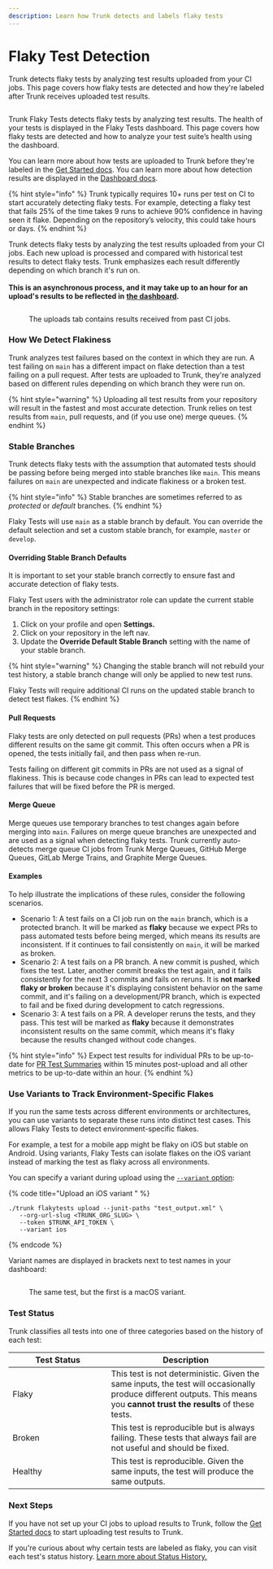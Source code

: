 ```yaml
---
description: Learn how Trunk detects and labels flaky tests
---
```


# Flaky Test Detection

Trunk detects flaky tests by analyzing test results uploaded from your CI jobs. This page covers how flaky tests are detected and how they're labeled after Trunk receives uploaded test results.&#x20;

<figure><picture><source srcset="../.gitbook/assets/unique-failure-reason-dark.png" media="(prefers-color-scheme: dark)"><img src="../.gitbook/assets/unique-failure-reason-light.png" alt=""></picture><figcaption></figcaption></figure>

Trunk Flaky Tests detects flaky tests by analyzing test results. The health of your tests is displayed in the Flaky Tests dashboard. This page covers how flaky tests are detected and how to analyze your test suite’s health using the dashboard.

You can learn more about how tests are uploaded to Trunk before they're labeled in the [Get Started docs](get-started/). You can learn more about how detection results are displayed in the [Dashboard docs](dashboard.md).

{% hint style="info" %}
Trunk typically requires 10+ runs per test on CI to start accurately detecting flaky tests. For example, detecting a flaky test that fails 25% of the time takes 9 runs to achieve 90% confidence in having seen it flake. Depending on the repository’s velocity, this could take hours or days.
{% endhint %}

Trunk detects flaky tests by analyzing the test results uploaded from your CI jobs. Each new upload is processed and compared with historical test results to detect flaky tests. Trunk emphasizes each result differently depending on which branch it's run on. \
\
**This is an asynchronous process, and it may take up to an hour for an upload's results to be reflected in** [**the dashboard**](get-started/#id-4.-confirm-your-configuration-analyze-your-dashboard)**.**

<figure><picture><source srcset="../.gitbook/assets/data-uploads-dark.png" media="(prefers-color-scheme: dark)"><img src="../.gitbook/assets/data-uploads-light.png" alt=""></picture><figcaption><p>The uploads tab contains results received from past CI jobs.</p></figcaption></figure>

### How We Detect Flakiness

Trunk analyzes test failures based on the context in which they are run. A test failing on `main` has a different impact on flake detection than a test failing on a pull request. After tests are uploaded to Trunk, they're analyzed based on different rules depending on which branch they were run on.

{% hint style="warning" %}
Uploading all test results from your repository will result in the fastest and most accurate detection. Trunk relies on test results from `main`, pull requests, and (if you use one) merge queues.
{% endhint %}

### Stable Branches

Trunk detects flaky tests with the assumption that automated tests should be passing before being merged into stable branches like `main`. This means failures on `main` are unexpected and indicate flakiness or a broken test.&#x20;

{% hint style="info" %}
Stable branches are sometimes referred to as _protected_ or _default_ branches.
{% endhint %}

Flaky Tests will use `main` as a stable branch by default. You can override the default selection and set a custom stable branch, for example, `master` or `develop`.

#### Overriding Stable Branch Defaults

It is important to set your stable branch correctly to ensure fast and accurate detection of flaky tests.

Flaky Test users with the administrator role can update the current stable branch in the repository settings:

1. Click on your profile and open **Settings.**
2. Click on your repository in the left nav.
3. Update the **Override Default Stable Branch** setting with the name of your stable branch.

{% hint style="warning" %}
Changing the stable branch will not rebuild your test history, a stable branch change will only be applied to new test runs.&#x20;

Flaky Tests will require additional CI runs on the updated stable branch to detect test flakes.
{% endhint %}

#### Pull Requests

Flaky tests are only detected on pull requests (PRs) when a test produces different results on the same git commit. This often occurs when a PR is opened, the tests initially fail, and then pass when re-run.

Tests failing on different git commits in PRs are not used as a signal of flakiness. This is because code changes in PRs can lead to expected test failures that will be fixed before the PR is merged.

#### Merge Queue

Merge queues use temporary branches to test changes again before merging into `main`. Failures on merge queue branches are unexpected and are used as a signal when detecting flaky tests. Trunk currently auto-detects merge queue CI jobs from Trunk Merge Queues, GitHub Merge Queues, GitLab Merge Trains, and Graphite Merge Queues.

#### Examples

To help illustrate the implications of these rules, consider the following scenarios.

* Scenario 1: A test fails on a CI job run on the `main` branch, which is a protected branch. It will be marked as **flaky** because we expect PRs to pass automated tests before being merged, which means its results are inconsistent. If it continues to fail consistently on `main`, it will be marked as broken.
* Scenario 2: A test fails on a PR branch. A new commit is pushed, which fixes the test. Later, another commit breaks the test again, and it fails consistently for the next 3 commits and fails on reruns. It is **not marked flaky or broken** because it's displaying consistent behavior on the same commit, and it's failing on a development/PR branch, which is expected to fail and be fixed during development to catch regressions.
* Scenario 3: A test fails on a PR. A developer reruns the tests, and they pass. This test will be marked as **flaky** because it demonstrates inconsistent results on the same commit, which means it's flaky because the results changed without code changes.

{% hint style="info" %}
Expect test results for individual PRs to be up-to-date for [PR Test Summaries](github-pull-request-comments.md) within 15 minutes post-upload and all other metrics to be up-to-date within an hour.
{% endhint %}

### Use Variants to Track Environment-Specific Flakes

If you run the same tests across different environments or architectures, you can use variants to separate these runs into distinct test cases. This allows Flaky Tests to detect environment-specific flakes.

For example, a test for a mobile app might be flaky on iOS but stable on Android. Using variants, Flaky Tests can isolate flakes on the iOS variant instead of marking the test as flaky across all environments.

You can specify a variant during upload using the [`--variant` option](uploader.md#full-command-reference):

{% code title="Upload an iOS variant " %}
```
./trunk flakytests upload --junit-paths "test_output.xml" \
   --org-url-slug <TRUNK_ORG_SLUG> \
   --token $TRUNK_API_TOKEN \
   --variant ios
```
{% endcode %}

Variant names are displayed in brackets next to test names in your dashboard:

<figure><picture><source srcset="../.gitbook/assets/variants-dark-border.png" media="(prefers-color-scheme: dark)"><img src="../.gitbook/assets/variants-light-border.png" alt=""></picture><figcaption><p>The same test, but the first is a macOS variant.</p></figcaption></figure>

### Test Status

Trunk classifies all tests into one of three categories based on the history of each test:

<table><thead><tr><th width="178">Test Status</th><th>Description</th></tr></thead><tbody><tr><td>Flaky</td><td>This test is not deterministic. Given the same inputs, the test will occasionally produce different outputs. This means you <strong>cannot trust the results</strong> of these tests.</td></tr><tr><td>Broken</td><td>This test is reproducible but is always failing. These tests that always fail are not useful and should be fixed.</td></tr><tr><td>Healthy</td><td>This test is reproducible. Given the same inputs, the test will produce the same outputs.</td></tr></tbody></table>

### Next Steps

If you have not set up your CI jobs to upload results to Trunk, follow the [Get Started docs](get-started/) to start uploading test results to Trunk.

If you're curious about why certain tests are labeled as flaky, you can visit each test's status history. [Learn more about Status History.](dashboard.md#status-history)

<figure><picture><source srcset="../.gitbook/assets/test-history-dark.png" media="(prefers-color-scheme: dark)"><img src="../.gitbook/assets/test-history-light.png" alt=""></picture><figcaption></figcaption></figure>

